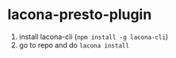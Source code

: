 # lacona-presto-plugin

1. install lacona-cli (`npm install -g lacona-cli`)
2. go to repo and do `lacona install`
